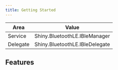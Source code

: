 ```yaml
---
title: Getting Started
---
```



|Area|Value|
|----|-----|
|Service|Shiny.BluetoothLE.IBleManager|
|Delegate|Shiny.BluetoothLE.IBleDelegate|


## Features
